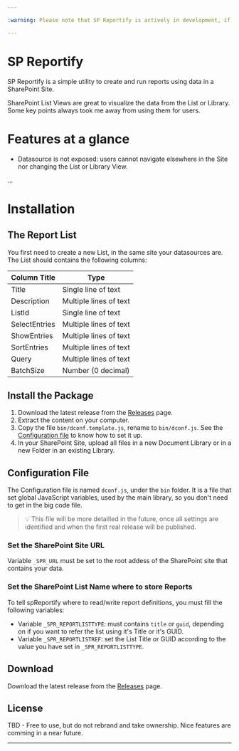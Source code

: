 ```yaml
---

:warning: Please note that SP Reportify is actively in development, if you have ideas or encounter bugs, don't hesitate to create an issue!!

---
```


# SP Reportify

SP Reportify is a simple utility to create and run reports using data in a SharePoint Site.

SharePoint List Views are great to visualize the data from the List or Library.  Some key points always took me away from using them for users.  

# Features at a glance

- Datasource is not exposed: users cannot navigate elsewhere in the Site nor changing the List or Library View.

...


# Installation

## The Report List
You first need to create a new List, in the same site your datasources are.  The List should contains the following columns:

Column Title|Type
---|---
Title|Single line of text
Description|Multiple lines of text
ListId|Single line of text
SelectEntries|Multiple lines of text
ShowEntries|Multiple lines of text
SortEntries|Multiple lines of text
Query|Multiple lines of text
BatchSize|Number (0 decimal)

## Install the Package

1. Download the latest release from the [Releases](https://github.com/Dreller/DSP-Reporting/releases) page.
1. Extract the content on your computer.
1. Copy the file `bin/dconf.template.js`, rename to `bin/dconf.js`.  See the [Configuration file](configuration-file) to know how to set it up.
1. In your SharePoint Site, upload all files in a new Document Library or in a new Folder in an existing Library.

## Configuration File

The Configuration file is named `dconf.js`, under the `bin` folder.
It is a file that set global JavaScript variables, used by the main library, so you don't need to get in the big code file.

> :bulb: This file will be more detailled in the future, once all settings are identified and when the first real release will be published.

### Set the SharePoint Site URL

Variable `_SPR_URL` must be set to the root addess of the SharePoint site that contains your data.

### Set the SharePoint List Name where to store Reports

To tell spReportify where to read/write report definitions, you must fill the following variables:
- Variable `_SPR_REPORTLISTTYPE`: must contains `title` or `guid`, depending on if you want to refer the list using it's Title or it's GUID.
- Variable `_SPR_REPORTLISTREF`: set the List Title or GUID according to the value you have set in `_SPR_REPORTLISTTYPE`.


## Download

Download the latest release from the [Releases](https://github.com/Dreller/DSP-Reporting/releases) page.



## License

TBD - Free to use, but do not rebrand and take ownership.  Nice features are comming in a near future.


---